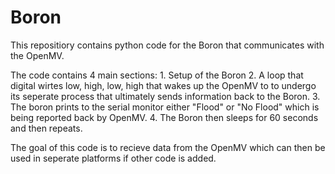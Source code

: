 # Boron
This repositiory contains python code for the Boron that communicates with the OpenMV. 

The code contains 4 main sections:
      1. Setup of the Boron
      2. A loop that digital wirtes low, high, low, high that wakes up the OpenMV to 
          to undergo its seperate process that ultimately sends information back to             the Boron. 
      3. The boron prints to the serial monitor either "Flood" or "No Flood" which is           being reported back by OpenMV. 
      4. The Boron then sleeps for 60 seconds and then repeats. 

The goal of this code is to recieve data from the OpenMV which can then be used in seperate platforms if other code is added. 

